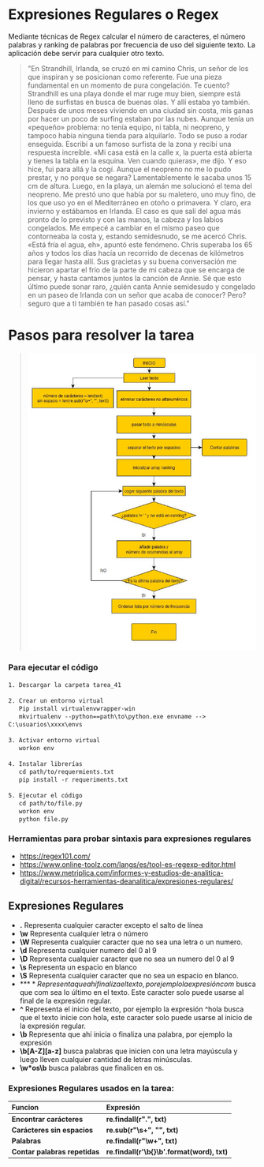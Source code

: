 # Expresiones Regulares o Regex

Mediante técnicas de Regex calcular el número de caracteres, el número palabras y ranking de palabras por frecuencia de uso
del siguiente texto. La aplicación debe servir para cualquier otro texto.

>"En Strandhill, Irlanda, se cruzó en mi camino Chris, un señor de los que inspiran y se posicionan como
referente. Fue una pieza fundamental en un momento de pura congelación. Te cuento?
Strandhill es una playa donde el mar ruge muy bien, siempre está lleno de surfistas en busca de buenas
olas. Y allí estaba yo también. Después de unos meses viviendo en una ciudad sin costa, mis ganas por
hacer un poco de surfing estaban por las nubes. Aunque tenía un «pequeño» problema: no tenía equipo,
ni tabla, ni neopreno, y tampoco había ninguna tienda para alquilarlo.
Todo se puso a rodar enseguida. Escribí a un famoso surfista de la zona y recibí una respuesta
increíble. «Mi casa está en la calle x, la puerta está abierta y tienes la tabla en la esquina. Ven cuando
quieras», me dijo. Y eso hice, fui para allá y la cogí. Aunque el neopreno no me lo pudo prestar, y no
porque se negara? Lamentablemente le sacaba unos 15 cm de altura. Luego, en la playa, un alemán me
solucionó el tema del neopreno. Me prestó uno que había por su maletero, uno muy fino, de los que uso
yo en el Mediterráneo en otoño o primavera. Y claro, era invierno y estábamos en Irlanda.
El caso es que salí del agua más pronto de lo previsto y con las manos, la cabeza y los labios
congelados. Me empecé a cambiar en el mismo paseo que contorneaba la costa y, estando
semidesnudo, se me acercó Chris. «Está fría el agua, eh», apuntó este fenómeno.
Chris superaba los 65 años y todos los días hacía un recorrido de decenas de kilómetros para llegar
hasta allí. Sus gracietas y su buena conversación me hicieron apartar el frío de la parte de mi cabeza que
se encarga de pensar, y hasta cantamos juntos la canción de Annie.
Sé que esto último puede sonar raro, ¿quién canta Annie semidesudo y congelado en un paseo de
Irlanda con un señor que acaba de conocer? Pero? seguro que a ti también te han pasado cosas así."



# Pasos para resolver la tarea
>![imagen_etl](diagrama_flujo_tarea_41.png)

### Para ejecutar el código
    1. Descargar la carpeta tarea_41
    
    2. Crear un entorno virtual
       Pip install virtualenvwrapper-win
       mkvirtualenv --python==path\to\python.exe envname --> C:\usuarios\xxxx\envs

    3. Activar entorno virtual
       workon env

    4. Instalar librerías
       cd path/to/requermients.txt
       pip install -r requeriments.txt
 
    5. Ejecutar el código
       cd path/to/file.py
       workon env
       python file.py


### Herramientas para probar sintaxis para expresiones regulares
* https://regex101.com/
* https://www.online-toolz.com/langs/es/tool-es-regexp-editor.html
* https://www.metriplica.com/informes-y-estudios-de-analitica-digital/recursos-herramientas-deanalitica/expresiones-regulares/

## Expresiones Regulares
* **.** Representa cualquier caracter excepto el salto de línea
* **\w** Representa cualquier letra o número
* **\W** Representa cualquier caracter que no sea una letra o un numero.
* **\d** Representa cualquier numero del 0 al 9
* **\D** Representa cualquier caracter que no sea un numero del 0 al 9
* **\s** Representa un espacio en blanco
* **\S** Representa cualquier caracter que no sea un espacio en blanco.
* **$** Representa que ahí finaliza el texto, por ejemplo la expresión com$ busca que com sea lo último en el texto. Este caracter solo puede usarse al final de la expresión regular.
* **^** Representa el inicio del texto, por ejemplo la expresión ^hola busca que el texto inicie con hola, este caracter solo puede usarse al inicio de la expresión regular.
* **\b** Representa que ahí inicia o finaliza una palabra, por ejemplo la expresión 
* **\b[A-Z][a-z]** busca palabras que inicien con una letra mayúscula y luego lleven cualquier cantidad de letras minúsculas. 
* **\w*os\b** busca palabras que finalicen en os.

### Expresiones Regulares usados en la tarea:

<div align="center">

| Funcion                       | Expresión                                   |
| :---------------------------- | :------------------------------------------ |
| **Encontrar carácteres**      | **re.findall(r".", txt)**                   |
| **Carácteres sin espacios**   | **re.sub(r"\s+", "", txt)**                 |
| **Palabras**                  | **re.findall(r"\w+", txt)**                 |
| **Contar palabras repetidas** | **re.findall(r'\b{}\b'.format(word), txt)** |

</div>